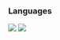 ### Languages

<img src="https://img.shields.io/badge/Python-3776AB?style=flat-squre&logo=python&logoColor=white"/>
<img src="https://img.shields.io/badge/java-007396?style=flat-squre&logo=Java&logoColor=white"/>
